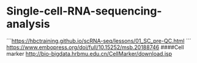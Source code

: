 # Single-cell-RNA-sequencing-analysis
´´´https://hbctraining.github.io/scRNA-seq/lessons/01_SC_pre-QC.html ´´´
https://www.embopress.org/doi/full/10.15252/msb.20188746
####Cell marker 
http://bio-bigdata.hrbmu.edu.cn/CellMarker/download.jsp
